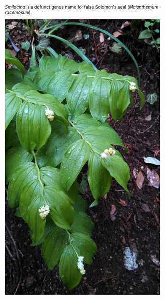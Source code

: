 *Smilacina* is a defunct genus name for false Solomon's seal (*Maianthemum racemosum*).

![Maianthemum racemosum](images/smilacina.jpg)